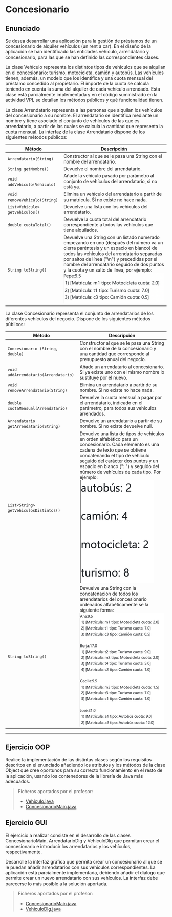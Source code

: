 # Concesionario

## Enunciado

Se desea desarrollar una aplicación para la gestión de préstamos de un concesionario de alquiler vehículos (un rent a car). En el diseño de la aplicación se han identificado las entidades vehículo, arrendatario y concesionario, para las que se han definido las correspondientes clases.

La clase Vehículo representa los distintos tipos de vehículos que se alquilan en el concesionario: turismo, motocicleta, camión y autobús. Las vehículos tienen, además, un modelo que los identifica y una cuota mensual del préstamo concedido al propietario. El importe de la cuota se calcula teniendo en cuenta la suma del alquiler de cada vehículo arrendado. Esta clase está parcialmente implementada y en el código suministrado en la actividad VPL se detallan los métodos públicos y qué funcionalidad tienen.

La clase Arrendatario representa a las personas que alquilan los vehículos del concesionario a su nombre. El arrendatario se identifica mediante un nombre y tiene asociado el conjunto de vehículos de las que es arrendatario, a partir de las cuales se calcula la cantidad que representa la cuota mensual. La interfaz de la clase Arrendatario dispone de los siguientes métodos públicos:

| Método                          | Descripción                                                                                                                                                                                                                                                                                                                                                      |
| ------------------------------- | ---------------------------------------------------------------------------------------------------------------------------------------------------------------------------------------------------------------------------------------------------------------------------------------------------------------------------------------------------------------- |
| `Arrendatario(String)`          | Constructor al que se le pasa una String con el nombre del arrendatario.                                                                                                                                                                                                                                                                                         |
| `String getNombre()`            | Devuelve el nombre del arrendatario.                                                                                                                                                                                                                                                                                                                             |
| `void addVehiculo(Vehiculo)`    | Añade la vehiculo pasado por parámetro al conjunto de vehículos del arrendatario, si no está ya.                                                                                                                                                                                                                                                                 |
| `void removeVehiculo(String)`   | Elimina un vehículo del arrendatario a partir de su matricula. Si no existe no hace nada.                                                                                                                                                                                                                                                                        |
| `List<Vehiculo> getVehiculos()` | Devuelve una lista con los vehículos del arrendatario.                                                                                                                                                                                                                                                                                                           |
| `double cuotaTotal()`           | Devuelve la cuota total del arrendatario correspondiente a todos las vehículos que tiene alquilados.                                                                                                                                                                                                                                                             |
| `String toString()`             | Devuelve una String con un listado numerado empezando en uno (después del número va un cierra paréntesis y un espacio en blanco) de todos las vehículos del arrendatario separadas por saltos de línea ("\n") y precedidas por el nombre del arrendatario seguido de dos puntos y la cuota y un salto de línea, por ejemplo: ![Ejemplo de salida](./salida1.png) |

La clase Concesionario representa el conjunto de arrendatarios de los diferentes vehículos del negocio. Dispone de los siguientes métodos públicos:

| Método                                 | Descripción                                                                                                                                                                                                                                                                                                                             |
| -------------------------------------- | --------------------------------------------------------------------------------------------------------------------------------------------------------------------------------------------------------------------------------------------------------------------------------------------------------------------------------------- |
| `Concesionario (String, double)`       | Constructor al que se le pasa una String con el nombre de la concesionario y una cantidad que corresponde al presupuesto anual del negocio.                                                                                                                                                                                             |
| `void addArrendatario(Arrendatario)`   | Añade un arrendatario al concesionario. Si ya existe uno con el mismo nombre lo sustituye por el nuevo.                                                                                                                                                                                                                                 |
| `void removeArrendatario(String)`      | Elimina un arrendatario a partir de su nombre. Si no existe no hace nada.                                                                                                                                                                                                                                                               |
| `double cuotaMensual(Arrendatario)`    | Devuelve la cuota mensual a pagar por el arrendatario, indicado en el parámetro, para todos sus vehículos arrendados.                                                                                                                                                                                                                   |
| `Arrendatario getArrendatario(String)` | Devuelve un arrendatario a partir de su nombre. Si no existe devuelve null.                                                                                                                                                                                                                                                             |
| `List<String> getVehiculosDistintos()` | Devuelve una lista de tipos de vehículos en orden alfabético para un concesionario. Cada elemento es una cadena de texto que se obtiene concatenando el tipo de vehículo seguido del carácter dos puntos y un espacio en blanco (": ") y seguido del número de vehículos de cada tipo. Por ejemplo: ![Ejemplo de salida](./salida2.png) |
| `String toString()`                    | Devuelve una String con la concatenación de todos los arrendatarios del concesionario ordenados alfabéticamente se la siguiente forma: ![Ejemplo de salida](./salida3.png)                                                                                                                                                              |

---

## Ejercicio OOP

Realice la implementación de las distintas clases según los requisitos descritos en el enunciado añadiendo los atributos y los métodos de la clase Object que cree oportunos para su correcto funcionamiento en el resto de la aplicación, usando los contenedores de la librería de Java más adecuados.

> Ficheros aportados por el profesor:
> 
> * [Vehiculo.java](./OOP/Vehiculo.java)
> * [ConcesionarioMain.java](./OOP/ConcesionarioMain.java)

## Ejercicio GUI

El ejercicio a realizar consiste en el desarrollo de las clases ConcesionarioMain, ArrendatarioDlg y VehiculoDlg que permitan crear el concesionario e introducir los arrendatarios y los vehículos, respectivamente.

Desarrolle la interfaz gráfica que permita crear un concesionario al que se le puedan añadir arrendatarios con sus vehículos correspondientes. La aplicación está parcialmente implementada, debiendo añadir el diálogo que permite crear un nuevo arrendatario con sus vehículos. La interfaz debe parecerse lo más posible a la solución aportada.

> Ficheros aportados por el profesor:
> 
> * [ConcesionarioMain.java](./GUI/ConcesionarioMain.java)
> * [VehiculoDlg.java](./GUI/VehiculoDlg.java)
